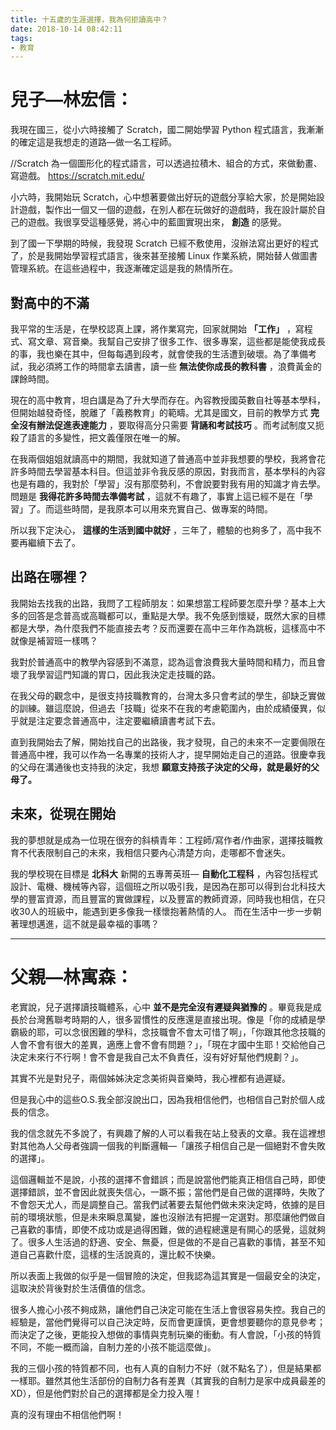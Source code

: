 ```yaml
---
title: 十五歲的生涯選擇，我為何拒讀高中？
date: 2018-10-14 08:42:11
tags:
- 教育
---
```

# 兒子—林宏信：
我現在國三，從小六時接觸了 Scratch，國二開始學習 Python 程式語言，我漸漸的確定這是我想走的道路—做一名工程師。

//Scratch 為一個圖形化的程式語言，可以透過拉積木、組合的方式，來做動畫、寫遊戲。 https://scratch.mit.edu/

小六時，我開始玩 Scratch，心中想著要做出好玩的遊戲分享給大家，於是開始設計遊戲，製作出一個又一個的遊戲，在別人都在玩做好的遊戲時，我在設計屬於自己的遊戲。我很享受這種感覺，將心中的藍圖實現出來， **創造** 的感覺。

到了國一下學期的時候，我發現 Scratch 已經不敷使用，沒辦法寫出更好的程式了，於是我開始學習程式語言，後來甚至接觸 Linux 作業系統，開始替人做圖書管理系統。在這些過程中，我逐漸確定這是我的熱情所在。

## 對高中的不滿
我平常的生活是，在學校認真上課，將作業寫完，回家就開始 **「工作」** ，寫程式、寫文章、寫音樂。我幫自己安排了很多工作、很多專案，這些都是能使我成長的事，我也樂在其中，但每每遇到段考，就會使我的生活遭到破壞。為了準備考試，我必須將工作的時間拿去讀書，讀一些 **無法使你成長的教科書** ，浪費黃金的課餘時間。

現在的高中教育，坦白講是為了升大學而存在。內容教授國英數自社等基本學科，但開始越發奇怪，脫離了「義務教育」的範疇。尤其是國文，目前的教學方式 **完全沒有辦法促進表達能力** ，要取得高分只需要 **背誦和考試技巧** 。而考試制度又扼殺了語言的多變性，把文義僅限在唯一的解。

在我兩個姐姐就讀高中的期間，我就知道了普通高中並非我想要的學校，我將會花許多時間去學習基本科目。但這並非令我反感的原因，對我而言，基本學科的內容也是有趣的，我對於「學習」沒有那麼勢利，不會說要對我有用的知識才肯去學。問題是 **我得花許多時間去準備考試** ，這就不有趣了，事實上這已經不是在「學習」了。而這些時間，是我原本可以用來充實自己、做專案的時間。

所以我下定決心， **這樣的生活到國中就好** ，三年了，體驗的也夠多了，高中我不要再繼續下去了。

## 出路在哪裡？
我開始去找我的出路，我問了工程師朋友：如果想當工程師要怎麼升學？基本上大多的回答是念普高或高職都可以，重點是大學。我不免感到懷疑，既然大家的目標都是大學，為什麼我們不能直接去考？反而還要在高中三年作為跳板，這樣高中不就像是補習班一樣嗎？

我對於普通高中的教學內容感到不滿意，認為這會浪費我大量時間和精力，而且會壞了我學習這門知識的胃口，因此我決定走技職的路。

在我父母的觀念中，是很支持技職教育的，台灣太多只會考試的學生，卻缺乏實做的訓練。雖這麼說，但過去「技職」從來不在我的考慮範圍內，由於成績優異，似乎就是注定要念普通高中，注定要繼續讀書考試下去。

直到我開始去了解，開始找自己的出路後，我才發現，自己的未來不一定要侷限在普通高中裡，我可以作為一名專業的技術人才，提早開始走自己的道路。很慶幸我的父母在溝通後也支持我的決定，我想 **願意支持孩子決定的父母，就是最好的父母了。**

## 未來，從現在開始
我的夢想就是成為一位現在很夯的斜槓青年：工程師/寫作者/作曲家，選擇技職教育不代表限制自己的未來，我相信只要內心清楚方向，走哪都不會迷失。

我的學校現在目標是 **北科大** 新開的五專菁英班— **自動化工程科** ，內容包括程式設計、電機、機械等內容，這個班之所以吸引我，是因為在那可以得到台北科技大學的豐富資源，而且豐富的實做課程，以及豐富的教師資源，同時我也相信，在只收30人的班級中，能遇到更多像我一樣懷抱著熱情的人。
而在生活中一步一步朝著理想邁進，這不就是最幸福的事嗎？
***
# 父親—林寓森：
老實說，兒子選擇讀技職體系，心中 **並不是完全沒有遲疑與猶豫的** 。畢竟我是成長於台灣舊聯考時期的人，很多習慣性的反應還是直接出現。像是「你的成績是學霸級的耶，可以念很困難的學科，念技職會不會太可惜了啊」，「你跟其他念技職的人會不會有很大的差異，適應上會不會有問題？」，「現在才國中生耶！交給他自己決定未來行不行啊！會不會是我自己太不負責任，沒有好好幫他們規劃？」。

其實不光是對兒子，兩個姊姊決定念美術與音樂時，我心裡都有過遲疑。

但是我心中的這些O.S.我全部沒說出口，因為我相信他們，也相信自己對於個人成長的信念。

我的信念就先不多說了，有興趣了解的人可以看我在站上發表的文章。我在這裡想對其他為人父母者強調一個我的判斷邏輯—「讓孩子相信自己是一個絕對不會失敗的選擇」。

這個邏輯並不是說，小孩的選擇不會錯誤；而是說當他們能真正相信自己時，即使選擇錯誤，並不會因此就喪失信心，一蹶不振；當他們是自己做的選擇時，失敗了不會怨天尤人，而是調整自己。當我們試著要去幫他們做未來決定時，依據的是目前的環境狀態，但是未來瞬息萬變，誰也沒辦法有把握一定選對。那麼讓他們做自己喜歡的事情，即使不成功或是過得困難，做的過程總還是有開心的感覺，這就夠了。很多人生活過的舒適、安全、無憂，但是做的不是自己喜歡的事情，甚至不知道自己喜歡什麼，這樣的生活說真的，還比較不快樂。

所以表面上我做的似乎是一個冒險的決定，但我認為這其實是一個最安全的決定，這取決於背後對於生活價值的信念。

很多人擔心小孩不夠成熟，讓他們自己決定可能在生活上會很容易失控。我自己的經驗是，當他們覺得可以自己決定時，反而會更謹慎，更會想要聽你的意見參考；而決定了之後，更能投入想做的事情與克制玩樂的衝動。有人會說，「小孩的特質不同，不能一概而論，自制力差的小孩不能這麼做」。

我的三個小孩的特質都不同，也有人真的自制力不好（就不點名了），但是結果都一樣耶。雖然其他生活部份的自制力各有差異（其實我的自制力是家中成員最差的XD），但是他們對於自己的選擇都是全力投入喔！

真的沒有理由不相信他們啊！
